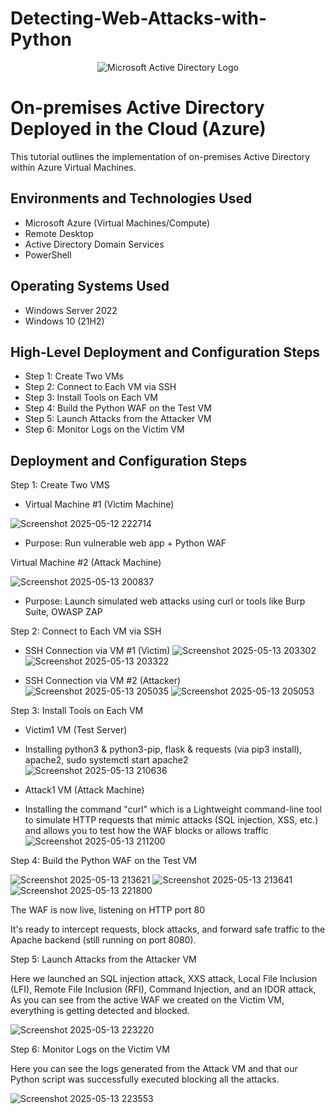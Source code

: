 # Detecting-Web-Attacks-with-Python
<p align="center">
<img src="https://i.imgur.com/pU5A58S.png" alt="Microsoft Active Directory Logo"/>
</p>

<h1>On-premises Active Directory Deployed in the Cloud (Azure)</h1>
This tutorial outlines the implementation of on-premises Active Directory within Azure Virtual Machines.<br />



<h2>Environments and Technologies Used</h2>

- Microsoft Azure (Virtual Machines/Compute)
- Remote Desktop
- Active Directory Domain Services
- PowerShell

<h2>Operating Systems Used </h2>

- Windows Server 2022
- Windows 10 (21H2)

<h2>High-Level Deployment and Configuration Steps</h2>

- Step 1: Create Two VMs
- Step 2: Connect to Each VM via SSH
- Step 3: Install Tools on Each VM
- Step 4: Build the Python WAF on the Test VM
- Step 5: Launch Attacks from the Attacker VM
- Step 6: Monitor Logs on the Victim VM

<h2>Deployment and Configuration Steps</h2>

Step 1: Create Two VMS
- Virtual Machine #1 (Victim Machine)

![Screenshot 2025-05-12 222714](https://github.com/user-attachments/assets/72a48f70-5cb6-4146-8d92-4a944179efe5)
- Purpose: Run vulnerable web app + Python WAF

Virtual Machine #2 (Attack Machine)

![Screenshot 2025-05-13 200837](https://github.com/user-attachments/assets/2d7be1f0-2a63-45eb-900d-e26bca327e97)
- Purpose: Launch simulated web attacks using curl or tools like Burp Suite, OWASP ZAP

Step 2: Connect to Each VM via SSH

- SSH Connection via VM #1 (Victim)
![Screenshot 2025-05-13 203302](https://github.com/user-attachments/assets/ec253d98-7d20-441c-99f3-3a6f11544181)
![Screenshot 2025-05-13 203322](https://github.com/user-attachments/assets/967f0bb2-f7ad-4028-9202-bf5126c008eb)

- SSH Connection via VM #2 (Attacker)
![Screenshot 2025-05-13 205035](https://github.com/user-attachments/assets/f4cc60c3-b7dd-418d-8c01-28e9bf905a0c)
![Screenshot 2025-05-13 205053](https://github.com/user-attachments/assets/c4bb68bb-c4f5-4969-a58d-1224cab59199)

Step 3: Install Tools on Each VM
-  Victim1 VM (Test Server)
-  Installing python3 & python3-pip, flask & requests (via pip3 install), apache2, sudo systemctl start apache2
![Screenshot 2025-05-13 210636](https://github.com/user-attachments/assets/0e3059f2-8877-4410-a341-f1135ebaf69b)

- Attack1 VM (Attack Machine)
- Installing the command "curl" which is a Lightweight command-line tool to simulate HTTP requests that mimic attacks (SQL injection, XSS, etc.) and allows you to test how the WAF blocks or allows traffic
![Screenshot 2025-05-13 211200](https://github.com/user-attachments/assets/e1fcb066-9c95-43a7-9024-acc1c87dcab3)

Step 4:  Build the Python WAF on the Test VM

![Screenshot 2025-05-13 213621](https://github.com/user-attachments/assets/e89f1415-2547-416f-86d6-9c6e588870c2)
![Screenshot 2025-05-13 213641](https://github.com/user-attachments/assets/9d0bdb70-ef74-41c8-8006-2151715f2c65)
![Screenshot 2025-05-13 221800](https://github.com/user-attachments/assets/fbc96480-5671-4866-9a9c-fff31bcb4d64)

The WAF is now live, listening on HTTP port 80

It's ready to intercept requests, block attacks, and forward safe traffic to the Apache backend (still running on port 8080).

Step 5: Launch Attacks from the Attacker VM

Here we launched an SQL injection attack, XXS attack, Local File Inclusion (LFI), Remote File Inclusion (RFI), Command Injection, and an IDOR attack, As you can see from the active WAF we created on the Victim VM, everything is getting detected and blocked.

![Screenshot 2025-05-13 223220](https://github.com/user-attachments/assets/eadb83a6-7ba0-4748-861e-1220a7750e59)

Step 6: Monitor Logs on the Victim VM

Here you can see the logs generated from the Attack VM and that our Python script was successfully executed blocking all the attacks.

![Screenshot 2025-05-13 223553](https://github.com/user-attachments/assets/13bca55a-5771-46cc-a970-c17c5dfb3899)












